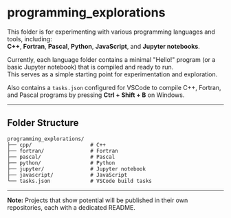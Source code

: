 # programming_explorations

This folder is for experimenting with various programming languages and tools, including:  
**C++**, **Fortran**, **Pascal**, **Python**, **JavaScript**, and **Jupyter notebooks**.

Currently, each language folder contains a minimal "Hello!" program (or a basic Jupyter notebook) that is compiled and ready to run.  
This serves as a simple starting point for experimentation and exploration.

Also contains a `tasks.json` configured for VSCode to compile C++, Fortran, and Pascal programs by pressing **Ctrl + Shift + B** on Windows.

---

## Folder Structure

```text
programming_explorations/
├── cpp/                   # C++
├── fortran/               # Fortran
├── pascal/                # Pascal
├── python/                # Python
├── jupyter/               # Jupyter notebook
├── javascript/            # JavaScript
└── tasks.json             # VSCode build tasks
```

---

**Note:** Projects that show potential will be published in their own repositories, each with a dedicated README.
